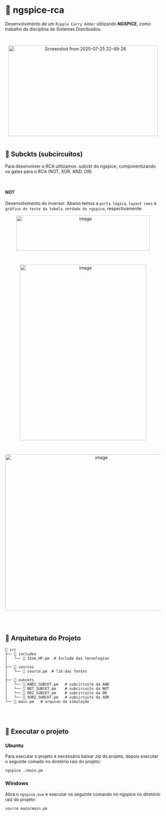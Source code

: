 # 🧮 ngspice-rca 

Desenvolvimento de um `Ripple Carry Adder` utilizando **NGSPICE**, como trabalho da disciplina de Sistemas Distribuídos.

<br>

<p align="center">
<img width="482" height="293" alt="Screenshot from 2025-07-25 22-49-26" src="https://github.com/user-attachments/assets/c7629987-d2cd-4ae4-b0d9-ab0d97f55750"/>

<br>
<br>


## 🧩 Subckts (subcircuitos) 
Para desenvolver o RCA utilizamos .subckt do ngspice, componentizando os gates para o RCA (NOT, XOR, AND, OR) 

<br>


#### NOT 
Desenvolvimento do inversor. Abaixo temos a `porta lógica`, `layout cmos` e `gráfico do teste da tabela verdade do ngspice`, respectivamente:

<p align="center">

<img width="432" height="114" alt="image" src="https://github.com/user-attachments/assets/1cedad68-9cf7-4512-988c-89407e57eb4e" />
</p>
<br>


<p align="center">
<img width="409" height="569" alt="image" src="https://github.com/user-attachments/assets/bda43d0f-f06f-4f76-a734-dd7dd2019e1c" />
</p>
<br>

<p align="center">
<img width="607" height="506" alt="image" src="https://github.com/user-attachments/assets/09f33b34-923e-4743-8e90-dfee3397590f" />
</p>

<br>
<br>


## 📁 Arquitetura do Projeto

``` text
📁 src
├── 📁 includes
│   └── 📝 32nm_HP.pm  # Include das tecnologias
│  
├── 📁 sources
│   └── 📝 source.pm  # lib das fontes
│
├── 📁 subckts
│   └── 📝 AND2_SUBCKT.pm   # subcircuito da AND
│   └── 📝 NOT_SUBCKT.pm    # subcircuito da NOT
│   └── 📝 OR2_SUBCKT.pm    # subcircuito da OR
│   └── 📝 XOR2_SUBCKT.pm   # subcircuito da XOR
└── 📝 main.pm   # arquivo da simulação
```

<br>
<br>


## 🚀 Executar o projeto
### Ubuntu
Para executar o projeto é necessário baixar zip do projeto, depois executar o seguinte comado no diretório raiz do projeto: 
```bash
ngspice ./main.pm
```

### Windows
Abra o `ngspice.exe` e executar os seguinte comando no ngspice no diretório raiz do projeto: 

```
source main/main.pm
```


